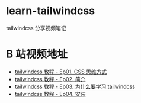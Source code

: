 # learn-tailwindcss
tailwindcss 分享视频笔记

# B 站视频地址

- [tailwindcss 教程 - Ep01. CSS 思维方式](https://www.bilibili.com/video/BV1Rz4y1271U/)
- [tailwindcss 教程 - Ep02. 简介](https://www.bilibili.com/video/BV1154y1Y7tS/)
- [tailwindcss 教程 - Ep03. 为什么要学习 tailwindcss](https://www.bilibili.com/video/BV1GA411M7q2/)
- [tailwindcss 教程 - Ep04. 安装](https://www.bilibili.com/video/BV1sV411i7dE/)
